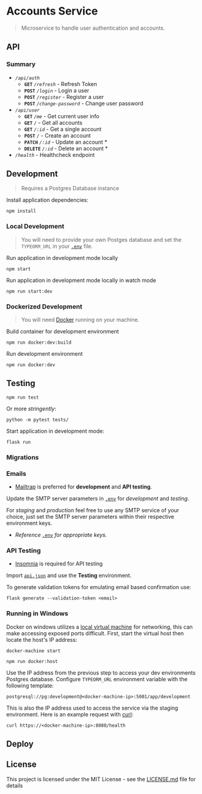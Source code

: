 # Accounts Service

> Microservice to handle user authentication and accounts.

## API

### Summary

- *`/api/auth`*
	- **`GET`** *`/refresh`* - Refresh Token
	- **`POST`** *`/login`* - Login a user
	- **`POST`** *`/register`* - Register a user
	- **`POST`** *`/change-password`* - Change user password
- *`/api/user`*
    - **`GET`** *`/me`* - Get current user info
    - **`GET`** *`/`* - Get all accounts
    - **`GET`** *`/:id`* - Get a single account
    - **`POST`** *`/`* - Create an account
    - **`PATCH`** *`/:id`* - Update an account *
    - **`DELETE`** *`/:id`* - Delete an account *
- *`/health`* - Healthcheck endpoint

## Development

> Requires a Postgres Database instance

Install application dependencies:

`npm install`

### Local Development

> You will need to provide your own Postges database and set the `TYPEORM_URL` in your [`.env`](template.env) file.

Run application in development mode locally

`npm start`

Run application in development mode locally in watch mode

`npm run start:dev`

### Dockerized Development

> You will need [Docker](https://www.docker.com/get-started) running on your machine.

Build container for development environment

`npm run docker:dev:build`

Run development environment

`npm run docker:dev`

## Testing

`npm run test`

Or more *stringently*:

`python -m pytest tests/`

Start application in development mode:

`flask run`

### Migrations

### Emails

* [Mailtrap](https://mailtrap.io/) is preferred for **development** and **API testing**.

Update the SMTP server parameters in [`.env`](.env) for *development* and *testing*.

For *staging* and *production* feel free to use any SMTP service of your choice, just set the SMTP server parameters within their respective environment keys.

* *Reference [`.env`](.env) for appropriate keys.*

### API Testing

* [Insomnia](https://insomnia.rest/) is required for API testing

Import [`api.json`](api.json) and use the **Testing** environment.

To generate validation tokens for emulating email based confirmation use:

`flask generate --validation-token <email>`

### Running in Windows

Docker on windows utilizes a [local virtual machine](https://docs.docker.com/machine/get-started/) for networking, this can make accessing exposed ports difficult. First, start the virtual host then locate the host's IP address:

`docker-machine start`

`npm run docker:host`

Use the IP address from the previous step to access your dev environments Postgres database. Configure `TYPEORM_URL` environment variable with the following template:

`postgresql://pg:development@<docker-machine-ip>:5001/app/development`

This is also the IP address used to access the service via the staging environment. Here is an example request with [curl](https://curl.haxx.se/docs/manpage.html):

`curl https://<docker-machine-ip>:8080/health`

## Deploy

## License

This project is licensed under the MIT License - see the [LICENSE.md](LICENSE.md) file for details
